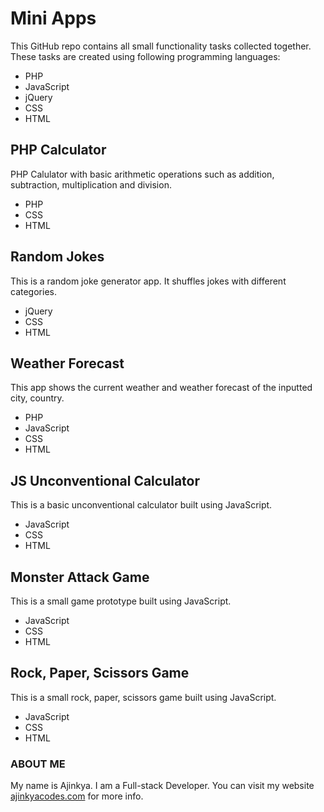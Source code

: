 # Mini Apps

This GitHub repo contains all small functionality tasks collected together. These tasks are created using following programming languages:
- PHP
- JavaScript
- jQuery
- CSS
- HTML

## PHP Calculator
PHP Calulator with basic arithmetic operations such as addition, subtraction, multiplication and division.
- PHP
- CSS
- HTML

## Random Jokes
This is a random joke generator app. It shuffles jokes with different categories.
- jQuery
- CSS
- HTML

## Weather Forecast
This app shows the current weather and weather forecast of the inputted city, country.
- PHP
- JavaScript
- CSS
- HTML

## JS Unconventional Calculator
This is a basic unconventional calculator built using JavaScript.
- JavaScript
- CSS
- HTML

## Monster Attack Game
This is a small game prototype built using JavaScript.
- JavaScript
- CSS
- HTML

## Rock, Paper, Scissors Game
This is a small rock, paper, scissors game built using JavaScript.
- JavaScript
- CSS
- HTML

### ABOUT ME
My name is Ajinkya. I am a Full-stack Developer. You can visit my website [ajinkyacodes.com](https://ajinkyacodes.com) for more info.

